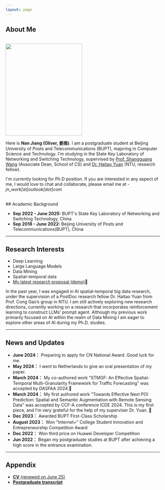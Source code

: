 ```yaml
---
layout: page
---
```


## About Me
<br>
<img src="https://im-jn.github.io/images/photo_life.jpg" class="floatpic" width="250" height="300">

Here is **Nan Jiang (Oliver, 姜南)**. I am a postgraduate student at Beijing University of Posts and Telecommunications (BUPT), majoring in Computer Science and Technology. I'm studying in the State Key Laboratory of Networking and Switching Technology, supervised by [Prof. Shangguang Wang](https://www.researchgate.net/profile/Shangguang-Wang) (Associate Dean, School of CS) and [Dr. Haitao Yuan](https://yuanhaitao.github.io/) (NTU, research fellow).

I'm currently looking for Ph.D position. If you are interested in any aspect of me, I would love to chat and collaborate, please email me at - *jn_work[at]outlook[dot]com*

<br>
## Academic Background

- **Sep 2022 - June 2025:** BUPT's State Key Laboratory of Networking and Switching Technology, China
- **Sep 2018 - June 2022:** Beijing University of Posts and Telecommunications(BUPT), China

---

## Research Interests

- Deep Learning
- Large Language Models
- Data Mining
- Spatial-temporal data
- [My latest research proposal (demo)](https://im-jn.github.io/file/RP.pdf)🔗

In the past year, I was engaged in AI spatial-temporal big data research, under the supervision of a PostDoc research fellow Dr. Haitao Yuan from Prof. Cong Gao’s group in NTU.
I am still actively exploring new research directions, currently working on a research that incorporates reinforcement learning to construct LLMs’ prompt agent. Although my previous work primarily focused on AI within the realm of Data Mining I am eager to explore other areas of AI during my Ph.D. studies. 

---

## News and Updates
- **June 2024：** Preparing to apply for CN National Award. Good luck for me.
- **May 2024：** I went to Netherlands to give an oral presentation of my paper. 
- **March 2024：** My co-authored work  "STMGF: An Effective Spatial-Temporal Multi-Granularity Framework for Traffic Forecasting" was accepted by DASFAA 2024.🎉
- **March 2024：** My first authored work "Towards Effective Next POI Prediction: Spatial and Semantic Augmentation with Remote Sensing Data" was accepted by CCF-A conference ICDE 2024. This is my first piece, and I'm very grateful for the help of my superviser Dr. Yuan. 🎉
- **Dec 2023：** Awarded BUPT First-Class Scholarship
- **August 2023：** Won "Internet+" College Student Innovation and Entrepreneurship Competition Award
- **Dec 2022：** Won third price on Huawei Developer Competition
- **Jun 2022：** Began my postgraduate studies at BUPT after achieving a high score in the entrance examination.

---

## Appendix

- [**CV** (renewed on June 25)](https://im-jn.github.io/file/Nanjiang_Resume.pdf)
- [**Postgraduate transcript**](https://im-jn.github.io/file/transcript.pdf)
